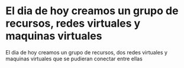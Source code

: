 # El dia de hoy creamos un grupo de recursos, redes virtuales y maquinas virtuales

El dia de hoy creamos un grupo de recursos, dos redes virtuales y maquinas virtuales que se pudieran conectar entre ellas 